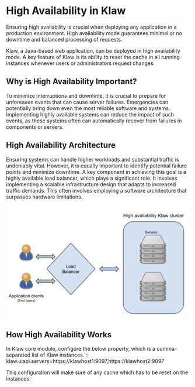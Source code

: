 # High Availability in Klaw

Ensuring high availability is crucial when deploying any application in
a production environment. High availability mode guarantees minimal or
no downtime and balanced processing of requests.

Klaw, a Java-based web application, can be deployed in high availability
mode. A key feature of Klaw is its ability to reset the cache in all
running instances whenever users or administrators request changes.

## Why is High Availability Important?

To minimize interruptions and downtime, it is crucial to prepare for
unforeseen events that can cause server failures. Emergencies can
potentially bring down even the most reliable software and systems.
Implementing highly available systems can reduce the impact of such
events, as these systems often can automatically recover from failures
in components or servers.

## High Availability Architecture

Ensuring systems can handle higher workloads and substantial traffic is
undeniably vital. However, it is equally important to identify potential
failure points and minimize downtime. A key component in achieving this
goal is a highly available load balancer, which plays a significant
role. It involves implementing a scalable infrastructure design that
adapts to increased traffic demands. This often involves employing a
software architecture that surpasses hardware limitations.

![image](../../static/images/HA_Klaw.png)

## How High Availability Works

In Klaw core module, configure the below property, which is a
comma-separated list of Klaw instances. ::
klaw.uiapi.servers=https://klawhost1:9097,https://klawhost2:9097

This configuration will make sure of any cache which has to be reset on
the instances.
